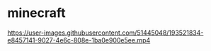 # minecraft

https://user-images.githubusercontent.com/51445048/193521834-e8457141-9027-4e6c-808e-1ba0e900e5ee.mp4
